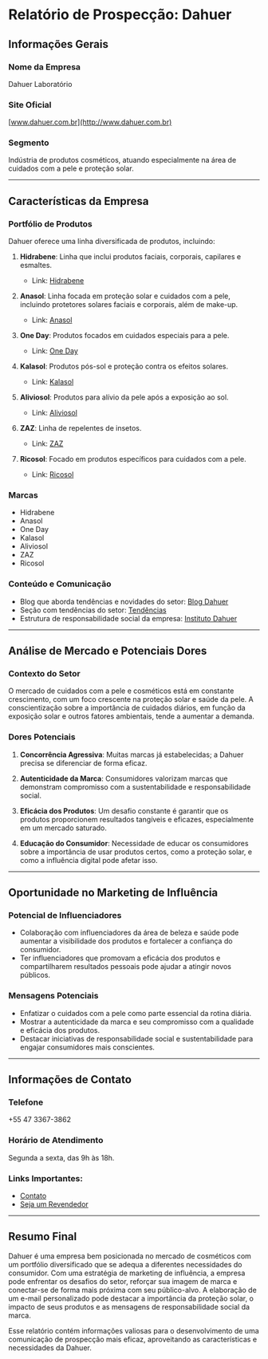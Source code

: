 # Relatório de Prospecção: Dahuer

## Informações Gerais

### Nome da Empresa
Dahuer Laboratório

### Site Oficial
[www.dahuer.com.br](http://www.dahuer.com.br)

### Segmento
Indústria de produtos cosméticos, atuando especialmente na área de cuidados com a pele e proteção solar.

---

## Características da Empresa

### Portfólio de Produtos
Dahuer oferece uma linha diversificada de produtos, incluindo:

1. **Hidrabene**: Linha que inclui produtos faciais, corporais, capilares e esmaltes.
   - Link: [Hidrabene](https://dahuer.com.br/produtos/hidrabene/)
  
2. **Anasol**: Linha focada em proteção solar e cuidados com a pele, incluindo protetores solares faciais e corporais, além de make-up.
   - Link: [Anasol](https://dahuer.com.br/produtos/anasol/)
  
3. **One Day**: Produtos focados em cuidados especiais para a pele.
   - Link: [One Day](https://dahuer.com.br/produtos/one-day/)
  
4. **Kalasol**: Produtos pós-sol e proteção contra os efeitos solares.
   - Link: [Kalasol](https://dahuer.com.br/produtos/kalasol/)
  
5. **Aliviosol**: Produtos para alívio da pele após a exposição ao sol.
   - Link: [Aliviosol](https://dahuer.com.br/produtos/aliviosol/)
  
6. **ZAZ**: Linha de repelentes de insetos.
   - Link: [ZAZ](https://dahuer.com.br/produtos/zaz/)
  
7. **Ricosol**: Focado em produtos específicos para cuidados com a pele.
   - Link: [Ricosol](https://dahuer.com.br/produtos/ricosol/)

### Marcas
- Hidrabene
- Anasol
- One Day
- Kalasol
- Aliviosol
- ZAZ
- Ricosol

### Conteúdo e Comunicação
- Blog que aborda tendências e novidades do setor: [Blog Dahuer](https://dahuer.com.br/blog)
- Seção com tendências do setor: [Tendências](https://dahuer.com.br/tendencias)
- Estrutura de responsabilidade social da empresa: [Instituto Dahuer](https://dahuer.com.br/instituto)

---

## Análise de Mercado e Potenciais Dores

### Contexto do Setor
O mercado de cuidados com a pele e cosméticos está em constante crescimento, com um foco crescente na proteção solar e saúde da pele. A conscientização sobre a importância de cuidados diários, em função da exposição solar e outros fatores ambientais, tende a aumentar a demanda.

### Dores Potenciais
1. **Concorrência Agressiva**: Muitas marcas já estabelecidas; a Dahuer precisa se diferenciar de forma eficaz.
  
2. **Autenticidade da Marca**: Consumidores valorizam marcas que demonstram compromisso com a sustentabilidade e responsabilidade social.

3. **Eficácia dos Produtos**: Um desafio constante é garantir que os produtos proporcionem resultados tangíveis e eficazes, especialmente em um mercado saturado.

4. **Educação do Consumidor**: Necessidade de educar os consumidores sobre a importância de usar produtos certos, como a proteção solar, e como a influência digital pode afetar isso.

---

## Oportunidade no Marketing de Influência

### Potencial de Influenciadores
- Colaboração com influenciadores da área de beleza e saúde pode aumentar a visibilidade dos produtos e fortalecer a confiança do consumidor.
- Ter influenciadores que promovam a eficácia dos produtos e compartilharem resultados pessoais pode ajudar a atingir novos públicos.

### Mensagens Potenciais
- Enfatizar o cuidados com a pele como parte essencial da rotina diária.
- Mostrar a autenticidade da marca e seu compromisso com a qualidade e eficácia dos produtos.
- Destacar iniciativas de responsabilidade social e sustentabilidade para engajar consumidores mais conscientes.

---

## Informações de Contato

### Telefone
+55 47 3367-3862 

### Horário de Atendimento
Segunda a sexta, das 9h às 18h.

### Links Importantes:
- [Contato](https://dahuer.com.br/contato)
- [Seja um Revendedor](https://dahuer.com.br/seja-um-revendedor)

---

## Resumo Final
Dahuer é uma empresa bem posicionada no mercado de cosméticos com um portfólio diversificado que se adequa a diferentes necessidades do consumidor. Com uma estratégia de marketing de influência, a empresa pode enfrentar os desafios do setor, reforçar sua imagem de marca e conectar-se de forma mais próxima com seu público-alvo. A elaboração de um e-mail personalizado pode destacar a importância da proteção solar, o impacto de seus produtos e as mensagens de responsabilidade social da marca.

Esse relatório contém informações valiosas para o desenvolvimento de uma comunicação de prospecção mais eficaz, aproveitando as características e necessidades da Dahuer.
